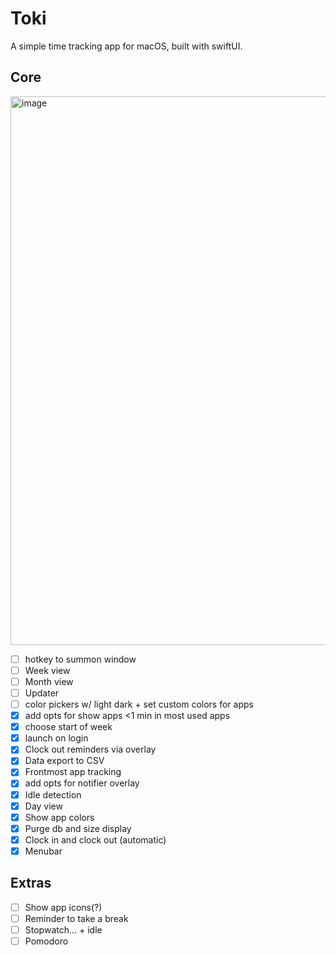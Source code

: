 # Toki

A simple time tracking app for macOS, built with swiftUI.

## Core

<img width="878" alt="image" src="https://github.com/user-attachments/assets/e3f79968-4b7c-424f-b0df-47dbae11151e">


- [ ] hotkey to summon window
- [ ] Week view
- [ ] Month view
- [ ] Updater
- [ ] color pickers w/ light dark + set custom colors for apps
- [x] add opts for show apps <1 min in most used apps
- [x] choose start of week
- [x] launch on login
- [x] Clock out reminders via overlay
- [x] Data export to CSV
- [x] Frontmost app tracking
- [x] add opts for notifier overlay
- [x] Idle detection
- [x] Day view
- [x] Show app colors
- [x] Purge db and size display
- [x] Clock in and clock out (automatic)
- [x] Menubar

## Extras

- [ ] Show app icons(?)
- [ ] Reminder to take a break
- [ ] Stopwatch... + idle 
- [ ] Pomodoro
